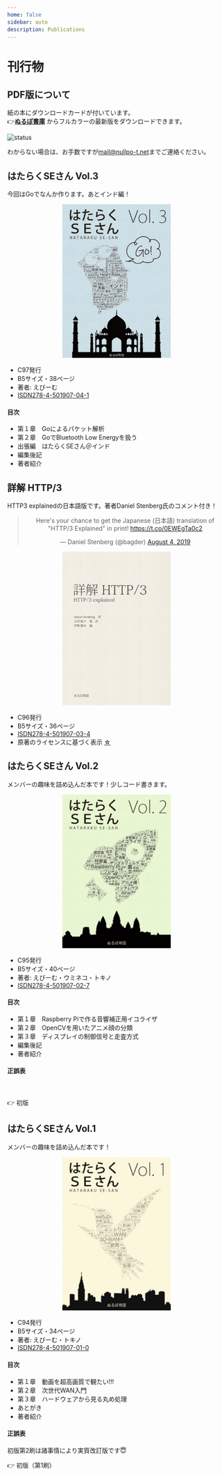 ```yaml
---
home: false
sidebar: auto
description: Publications
---
```


# 刊行物

## PDF版について

紙の本にダウンロードカードが付いています。  
👉[**ぬるぽ書庫**](http://dl.nullpo-t.net)
からフルカラーの最新版をダウンロードできます。

![status](https://img.shields.io/uptimerobot/status/m781260901-b23226ac554d7ae519fd90c9.svg)

わからない場合は、お手数ですが[mail@nullpo-t.net](mailto:mail@nullpo-t.net)までご連絡ください。

## はたらくSEさん Vol.3

今回はGoでなんか作ります。あとインド編！

<center><img src="./hse3-img-min.jpg" alt="hse3_cover" width="250px"/></center>

- C97発行
- B5サイズ・38ページ
- 著者: えびーむ
- [ISDN278-4-501907-04-1](https://isdn.jp/2784501907041)

#### 目次

- 第１章　Goによるパケット解析
- 第２章　GoでBluetooth Low Energyを扱う
- 出張編　はたらくSEさん＠インド
- 編集後記
- 著者紹介

## 詳解 HTTP/3

HTTP3 explainedの日本語版です。著者Daniel Stenberg氏のコメント付き！

<center>
<blockquote class="twitter-tweet"><p lang="en" dir="ltr">Here&#39;s your chance to get the Japanese (日本語) translation of &quot;HTTP/3 Explained&quot; in print! <a href="https://t.co/0EWEgTa0c2">https://t.co/0EWEgTa0c2</a></p>&mdash; Daniel Stenberg (@bagder) <a href="https://twitter.com/bagder/status/1158131739795083264?ref_src=twsrc%5Etfw">August 4, 2019</a></blockquote> <script2 async src="https://platform.twitter.com/widgets.js" charset="utf-8"></script2> 
</center>

<center><img src="./h3-img-min.jpg" alt="h3_cover" width="250px"/></center>

- C96発行
- B5サイズ・36ページ
- [ISDN278-4-501907-03-4](https://isdn.jp/2784501907034)
- 原著のライセンスに基づく表示 [☆](https://github.com/nullpo-t/h3diff)

## はたらくSEさん Vol.2

メンバーの趣味を詰め込んだ本です！少しコード書きます。

<center><img src="./hse2-img-min.png" alt="hse2_cover" width="250px"/></center>

- C95発行
- B5サイズ・40ページ
- 著者: えびーむ・ウミネコ・トキノ
- [ISDN278-4-501907-02-7](https://isdn.jp/2784501907027)

#### 目次

- 第１章　Raspberry Piで作る音響補正用イコライザ
- 第２章　OpenCVを用いたアニメ顔の分類
- 第３章　ディスプレイの制御信号と走査方式
- 編集後記
- 著者紹介

#### 正誤表

　<!-- ←見た目を調整するための全角スペース-->

<!--👉 第2版-->

<!--
| 位置 | 誤 | 正 | 説明 |
| --- | --- | --- | --- |
| p.18 注釈*22 | https://www.ludd.ltu.se/ torger/brutefir.html | https://www.ludd.ltu.se/~torger/brutefir.html | 誤植 |
| p.27 箇条書き2行目 | ・どのカテゴリにも属しな　　　顔画像（分類対象でないキャラ） | ・どのカテゴリにも属しない顔画像（分類対象でないキャラ） | 誤植 |
-->

<div onclick="obj=document.getElementById('hse2-1_1-eratta').style; obj.display=(obj.display=='none')?'block':'none';">
<a style="cursor:pointer;">👉 初版</a>
</div>
<div id="hse2-1_1-eratta" style="display:none;clear:both;">
<table>
  <tr>
    <th>位置</th>
    <th>誤</th>
    <th>正</th>
    <th>説明</th>
  </tr>
  <tr>
    <td>p.18 注釈*22</td>
    <td>https://www.ludd.ltu.se/ torger/brutefir.html</td>
    <td>https://www.ludd.ltu.se/~torger/brutefir.html</td>
    <td>誤植</td>
  </tr>
  <tr>
    <td>p.27 箇条書き2行目</td>
    <td>・どのカテゴリにも属しな　　　顔画像（分類対象でないキャラ）</td>
    <td>・どのカテゴリにも属しない顔画像（分類対象でないキャラ）</td>
    <td>誤植</td>
  </tr>
</table>
</div>


## はたらくSEさん Vol.1

メンバーの趣味を詰め込んだ本です！

<center><img src="./hse1-img-min.png" alt="hse1_cover" width="250px"/></center>

- C94発行
- B5サイズ・34ページ
- 著者: えびーむ・トキノ
- [ISDN278-4-501907-01-0](https://isdn.jp/2784501907010)

#### 目次

- 第１章　動画を超高画質で観たい!!!
- 第２章　次世代WAN入門
- 第３章　ハードウェアから見る丸め処理
- あとがき
- 著者紹介

#### 正誤表

初版第2刷は諸事情により実質改訂版です😇

<!--👉 初版（第2刷）-->

<!--
| 位置 | 誤 | 正 | 説明 |
| --- | --- | --- | --- |
| p.1 下から2行目 | （嫁を）を | （嫁）を | 誤植 |
| p.4 下から1行目 | より大容量なります。 | より大容量になります。 | 誤植 |
| p.5 コマンド 2行目 | --crf 22 ./output.mp4 | -crf 22 ./output.mp4 | 誤植 |
| p.10 12行目 | 多くの地域ではコストに見合いません。日本やシンガポールなどインターネット回線が発達している地域では、性能が逆転することもよくあります。 | 日本やシンガポールなどインターネット回線が発達している地域では、コストに見合いません。 | 誤植 |
| p.17 注釈*16 | 出典: Viptela - Cisco | 出典: Viptelaのアーキテクチャ - Cisco | 誤植 |
| p.17 注釈*17 | e.g. vEdgeが1台増えると | vEdgeが1台増えると | 誤植 |
| p.20 小々節名 | SIer | システムインテグレータ（SIer）| 補足 |
| p.22 3行目 | 演算可能な高速回路 | 演算できる高速な回路 | 補足 |
| p.23 4行目 | 以下の章 | 次の節 | 誤植 |
| 裏表紙 バーコード2行目 | 1923055005006 | 2923055005005 | 誤植 |
-->

<div onclick="obj=document.getElementById('hse1-1_1-eratta').style; obj.display=(obj.display=='none')?'block':'none';">
<a style="cursor:pointer;">👉 初版（第1刷）</a>
</div>
<div id="hse1-1_1-eratta" style="display:none;clear:both;">
<table>
  <tr>
    <th>位置</th>
    <th>誤</th>
    <th>正</th>
    <th>説明</th>
  </tr>
  <tr>
    <td>p.1 下から2行目</td>
    <td>（嫁を）を</td>
    <td>（嫁）を</td>
    <td>誤植</td>
  </tr>
  <tr>
    <td>p.4 下から1行目</td>
    <td>より大容量なります。</td>
    <td>より大容量になります。</td>
    <td>誤植</td>
  </tr>
  <tr>
    <td>p.5 コマンド 2行目</td>
    <td>--crf 22 ./output.mp4</td>
    <td>-crf 22 ./output.mp4</td>
    <td>誤植</td>
  </tr>
  <tr>
    <td>p.10 12行目</td>
    <td>多くの地域ではコストに見合いません。日本やシンガポールなどインターネット回線が発達している地域では、性能が逆転することもよくあります。</td>
    <td>日本やシンガポールなどインターネット回線が発達している地域では、コストに見合いません。</td>
    <td>誤植</td>
  </tr>
  <tr>
    <td>p.17 注釈*16</td>
    <td>出典: Viptela - Cisco</td>
    <td>出典: Viptelaのアーキテクチャ - Cisco</td>
    <td>誤植</td>
  </tr>
  <tr>
    <td>p.17 注釈*17</td>
    <td>e.g. vEdgeが1台増えると</td>
    <td>vEdgeが1台増えると</td>
    <td>誤植</td>
  </tr>
  <tr>
    <td>p.20 小々節名</td>
    <td>SIer</td>
    <td>システムインテグレータ（SIer）</td>
    <td>補足</td>
  </tr>
  <tr>
    <td>p.22 3行目</td>
    <td>演算可能な高速回路</td>
    <td>演算できる高速な回路</td>
    <td>補足</td>
  </tr>
  <tr>
    <td>p.23 4行目</td>
    <td>以下の章</td>
    <td>次の節</td>
    <td>誤植</td>
  </tr>
  <tr>
    <td>裏表紙 バーコード2行目</td>
    <td>1923055005006</td>
    <td>2923055005005</td>
    <td>誤植</td>
  </tr>
</table>
</div>
